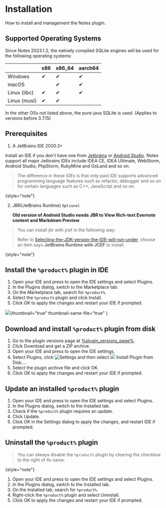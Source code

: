 # Installation

How to install and management the Notes plugin.

## Supported Operating Systems
Since Notes 2023.1.2, the natively compiled SQLite engines will be used for
the following operating systems:

|              | x86 | x86_64 | aarch64 |
|--------------|-----|--------|---------|
| Windows      | ✔   | ✔      | ✔       |
| macOS        |     | ✔      | ✔       |
| Linux (libc) | ✔   | ✔      | ✔       |
| Linux (musl) | ✔   | ✔      |         |


In the other OSs not listed above, the pure-java SQLite is used. (Applies to versions before 3.7.15)

## Prerequisites


1. A JetBrains IDE 2020.3+

Install an IDE if you don't have one from [Jetbrains](https://www.jetbrains.com)
or [Android Studio](https://developer.android.com/sdk/installing/studio.html). Notes support all major Jetbrains
IDEs include IDEA CE, IDEA Ultimate, WebStorm, Android Studio, PhpStorm, RubyMine and GoLand and so on.


> The difference in these IDEs is that only paid IDE supports advanced programming language features such as refactor, debugger and so on for certain languages such as C++, JavaScript and so on.
>
{style="note"}

2. JBR(JetBrains Runtime) `Optional`

   **Old version of Android Studio needs JBR to View Rich-text Evernote content and Markdown Preview**
> You can install jbr with jcef in the following way:
>
> Refer to [Selecting-the-JDK-version-the-IDE-will-run-under](https://intellij-support.jetbrains.com/hc/en-us/articles/206544879-Selecting-the-JDK-version-the-IDE-will-run-under), choose an item says **JetBrains Runtime with JCEF** to install.
> 
{style="note"}

## Install the `%product%` plugin in IDE


1. Open your IDE and press <shortcut key="ShowSettings" /> to open the IDE settings and select <ui-path>Plugins</ui-path>.
2. In the <ui-path>Plugins</ui-path> dialog, switch to the <control>Marketplace</control> tab.
3. On the <control>Marketplace</control> tab, search for `%product%`.
4. Select the `%product%` plugin and click <control>Install</control>.
5. Click <control>OK</control> to apply the changes and restart your IDE if prompted.

![](notes-install.png){thumbnail="true" thumbnail-same-file="true" }

## Download and install `%product%` plugin from disk

1. Go to the plugin versions page at [%plugin_versions_page%](%plugin_versions_page%).
2. Click <control>Download</control> and get a ZIP archive.
3. Open your IDE and press <shortcut key="ShowSettings" /> to open the IDE settings.
4. Select <ui-path>Plugins</ui-path>, click ![Settings](settings.svg) and then select  ![](plugin.svg) <control> Install Plugin from Disk…</control>.
5. Select the plugin archive file and click <control>OK</control>.
6. Click <control>OK</control> to apply the changes and restart your IDE if prompted.


## Update an installed `%product%` plugin

1. Open your IDE and press <shortcut key="ShowSettings" /> to open the IDE settings and select <ui-path>Plugins</ui-path>.
2. In the <ui-path>Plugins</ui-path> dialog, switch to the <ui-path>Installed</ui-path> tab.
3. Check if the `%product%` plugin requires an update.
4. Click <control>Update</control>.
5. Click <control>OK</control> in the <control>Settings</control>  dialog to apply the changes, and restart <control>IDE</control>  if prompted.

## Uninstall the `%product%` plugin

> You can always disable the `%product%` plugin by clearing the checkbox to the right of its name.
>
{style="note"}

1. Open your IDE and press <shortcut key="ShowSettings" /> to open the IDE settings and select <ui-path>Plugins</ui-path>.
2. In the <ui-path>Plugins</ui-path> dialog, switch to the <ui-path>Installed</ui-path> tab.
3. On the <ui-path>Installed</ui-path> tab, search for `%product%`.
4. Right-click the `%product%` plugin and select <control>Uninstall</control>.
5. Click <control>OK</control> to apply the changes and restart your IDE if prompted.


